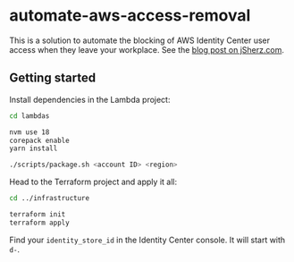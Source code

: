 # automate-aws-access-removal

This is a solution to automate the blocking of AWS Identity Center user access
when they leave your workplace. See the [blog post on jSherz.com].

[blog post on jSherz.com]: https://jsherz.com/aws/service%20control%20policy/identity%20center/identity%20&%20access%20management/2023/04/08/automatically-blocking-users-after-they-leave.html

## Getting started

Install dependencies in the Lambda project:

```bash
cd lambdas

nvm use 18
corepack enable
yarn install

./scripts/package.sh <account ID> <region>
```

Head to the Terraform project and apply it all:

```bash
cd ../infrastructure

terraform init
terraform apply
```

Find your `identity_store_id` in the Identity Center console. It will start
with `d-`.
